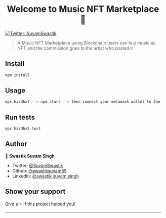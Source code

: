 <h1 align="center">Welcome to Music NFT Marketplace 👋</h1>
<p>
  <a href="https://twitter.com/SuvamSwastik" target="_blank">
    <img alt="Twitter: SuvamSwastik" src="https://img.shields.io/twitter/follow/SuvamSwastik.svg?style=social" />
  </a>
</p>

> A Music NFT Marketplace using Blockchain users can buy music as NFT and the commission goes to the artist who posted it

## Install

```sh
npm install
```

## Usage

```sh
npx hardhat --> npm start --> then connect your metamask wallet to the port 8545
```

## Run tests

```sh
npx hardhat test
```

## Author

👤 **Swastik Suvam Singh**

* Twitter: [@SuvamSwastik](https://twitter.com/SuvamSwastik)
* Github: [@swastiksuvam55](https://github.com/swastiksuvam55)
* LinkedIn: [@swastik suvam singh](https://www.linkedin.com/in/swastik-suvam-singh-116324205/)

## Show your support

Give a ⭐️ if this project helped you!

***
